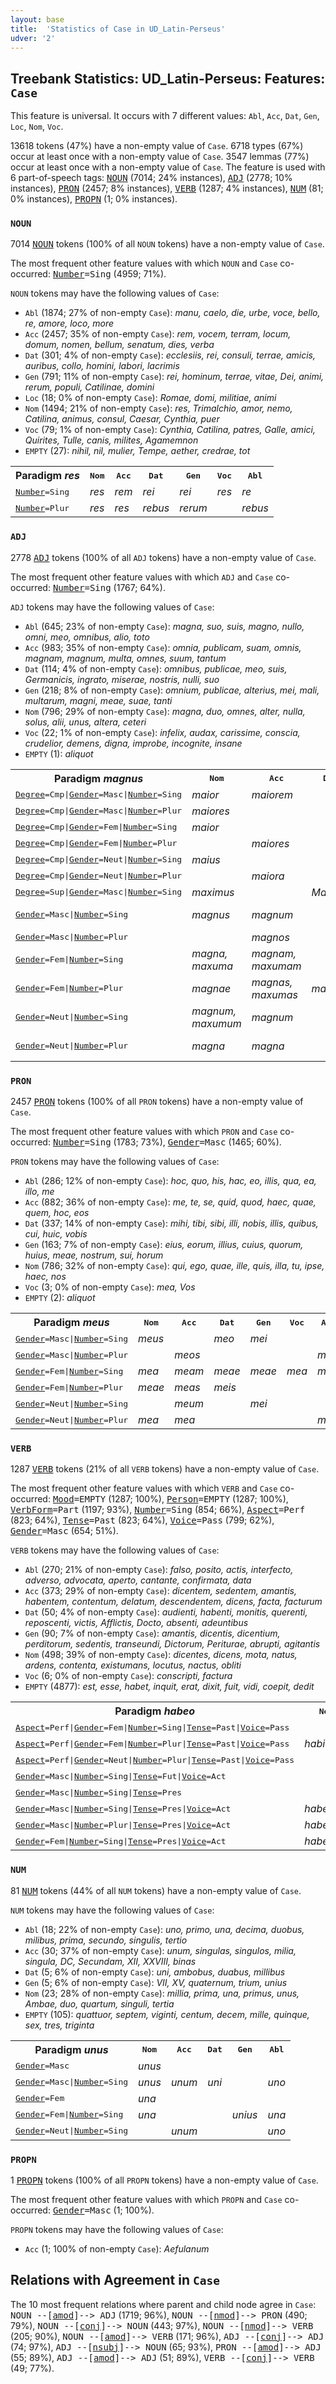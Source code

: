 ```yaml
---
layout: base
title:  'Statistics of Case in UD_Latin-Perseus'
udver: '2'
---
```


## Treebank Statistics: UD_Latin-Perseus: Features: `Case`

This feature is universal.
It occurs with 7 different values: `Abl`, `Acc`, `Dat`, `Gen`, `Loc`, `Nom`, `Voc`.

13618 tokens (47%) have a non-empty value of `Case`.
6718 types (67%) occur at least once with a non-empty value of `Case`.
3547 lemmas (77%) occur at least once with a non-empty value of `Case`.
The feature is used with 6 part-of-speech tags: <tt><a href="la_perseus-pos-NOUN.html">NOUN</a></tt> (7014; 24% instances), <tt><a href="la_perseus-pos-ADJ.html">ADJ</a></tt> (2778; 10% instances), <tt><a href="la_perseus-pos-PRON.html">PRON</a></tt> (2457; 8% instances), <tt><a href="la_perseus-pos-VERB.html">VERB</a></tt> (1287; 4% instances), <tt><a href="la_perseus-pos-NUM.html">NUM</a></tt> (81; 0% instances), <tt><a href="la_perseus-pos-PROPN.html">PROPN</a></tt> (1; 0% instances).

### `NOUN`

7014 <tt><a href="la_perseus-pos-NOUN.html">NOUN</a></tt> tokens (100% of all `NOUN` tokens) have a non-empty value of `Case`.

The most frequent other feature values with which `NOUN` and `Case` co-occurred: <tt><a href="la_perseus-feat-Number.html">Number</a></tt><tt>=Sing</tt> (4959; 71%).

`NOUN` tokens may have the following values of `Case`:

* `Abl` (1874; 27% of non-empty `Case`): <em>manu, caelo, die, urbe, voce, bello, re, amore, loco, more</em>
* `Acc` (2457; 35% of non-empty `Case`): <em>rem, vocem, terram, locum, domum, nomen, bellum, senatum, dies, verba</em>
* `Dat` (301; 4% of non-empty `Case`): <em>ecclesiis, rei, consuli, terrae, amicis, auribus, collo, homini, labori, lacrimis</em>
* `Gen` (791; 11% of non-empty `Case`): <em>rei, hominum, terrae, vitae, Dei, animi, rerum, populi, Catilinae, domini</em>
* `Loc` (18; 0% of non-empty `Case`): <em>Romae, domi, militiae, animi</em>
* `Nom` (1494; 21% of non-empty `Case`): <em>res, Trimalchio, amor, nemo, Catilina, animus, consul, Caesar, Cynthia, puer</em>
* `Voc` (79; 1% of non-empty `Case`): <em>Cynthia, Catilina, patres, Galle, amici, Quirites, Tulle, canis, milites, Agamemnon</em>
* `EMPTY` (27): <em>nihil, nil, mulier, Tempe, aether, credrae, tot</em>

<table>
  <tr><th>Paradigm <i>res</i></th><th><tt>Nom</tt></th><th><tt>Acc</tt></th><th><tt>Dat</tt></th><th><tt>Gen</tt></th><th><tt>Voc</tt></th><th><tt>Abl</tt></th></tr>
  <tr><td><tt><tt><a href="la_perseus-feat-Number.html">Number</a></tt><tt>=Sing</tt></tt></td><td><em>res</em></td><td><em>rem</em></td><td><em>rei</em></td><td><em>rei</em></td><td><em>res</em></td><td><em>re</em></td></tr>
  <tr><td><tt><tt><a href="la_perseus-feat-Number.html">Number</a></tt><tt>=Plur</tt></tt></td><td><em>res</em></td><td><em>res</em></td><td><em>rebus</em></td><td><em>rerum</em></td><td></td><td><em>rebus</em></td></tr>
</table>

### `ADJ`

2778 <tt><a href="la_perseus-pos-ADJ.html">ADJ</a></tt> tokens (100% of all `ADJ` tokens) have a non-empty value of `Case`.

The most frequent other feature values with which `ADJ` and `Case` co-occurred: <tt><a href="la_perseus-feat-Number.html">Number</a></tt><tt>=Sing</tt> (1767; 64%).

`ADJ` tokens may have the following values of `Case`:

* `Abl` (645; 23% of non-empty `Case`): <em>magna, suo, suis, magno, nullo, omni, meo, omnibus, alio, toto</em>
* `Acc` (983; 35% of non-empty `Case`): <em>omnia, publicam, suam, omnis, magnam, magnum, multa, omnes, suum, tantum</em>
* `Dat` (114; 4% of non-empty `Case`): <em>omnibus, publicae, meo, suis, Germanicis, ingrato, miserae, nostris, nulli, suo</em>
* `Gen` (218; 8% of non-empty `Case`): <em>omnium, publicae, alterius, mei, mali, multarum, magni, meae, suae, tanti</em>
* `Nom` (796; 29% of non-empty `Case`): <em>magna, duo, omnes, alter, nulla, solus, alii, unus, altera, ceteri</em>
* `Voc` (22; 1% of non-empty `Case`): <em>infelix, audax, carissime, conscia, crudelior, demens, digna, improbe, incognite, insane</em>
* `EMPTY` (1): <em>aliquot</em>

<table>
  <tr><th>Paradigm <i>magnus</i></th><th><tt>Nom</tt></th><th><tt>Acc</tt></th><th><tt>Dat</tt></th><th><tt>Gen</tt></th><th><tt>Voc</tt></th><th><tt>Abl</tt></th></tr>
  <tr><td><tt><tt><a href="la_perseus-feat-Degree.html">Degree</a></tt><tt>=Cmp</tt>|<tt><a href="la_perseus-feat-Gender.html">Gender</a></tt><tt>=Masc</tt>|<tt><a href="la_perseus-feat-Number.html">Number</a></tt><tt>=Sing</tt></tt></td><td><em>maior</em></td><td><em>maiorem</em></td><td></td><td></td><td></td><td><em>maiore</em></td></tr>
  <tr><td><tt><tt><a href="la_perseus-feat-Degree.html">Degree</a></tt><tt>=Cmp</tt>|<tt><a href="la_perseus-feat-Gender.html">Gender</a></tt><tt>=Masc</tt>|<tt><a href="la_perseus-feat-Number.html">Number</a></tt><tt>=Plur</tt></tt></td><td><em>maiores</em></td><td></td><td></td><td><em>maiorum</em></td><td></td><td><em>maioribus</em></td></tr>
  <tr><td><tt><tt><a href="la_perseus-feat-Degree.html">Degree</a></tt><tt>=Cmp</tt>|<tt><a href="la_perseus-feat-Gender.html">Gender</a></tt><tt>=Fem</tt>|<tt><a href="la_perseus-feat-Number.html">Number</a></tt><tt>=Sing</tt></tt></td><td><em>maior</em></td><td></td><td></td><td></td><td></td><td><em>maiore</em></td></tr>
  <tr><td><tt><tt><a href="la_perseus-feat-Degree.html">Degree</a></tt><tt>=Cmp</tt>|<tt><a href="la_perseus-feat-Gender.html">Gender</a></tt><tt>=Fem</tt>|<tt><a href="la_perseus-feat-Number.html">Number</a></tt><tt>=Plur</tt></tt></td><td></td><td><em>maiores</em></td><td></td><td></td><td></td><td></td></tr>
  <tr><td><tt><tt><a href="la_perseus-feat-Degree.html">Degree</a></tt><tt>=Cmp</tt>|<tt><a href="la_perseus-feat-Gender.html">Gender</a></tt><tt>=Neut</tt>|<tt><a href="la_perseus-feat-Number.html">Number</a></tt><tt>=Sing</tt></tt></td><td><em>maius</em></td><td></td><td></td><td><em>maioris</em></td><td></td><td><em>maiore</em></td></tr>
  <tr><td><tt><tt><a href="la_perseus-feat-Degree.html">Degree</a></tt><tt>=Cmp</tt>|<tt><a href="la_perseus-feat-Gender.html">Gender</a></tt><tt>=Neut</tt>|<tt><a href="la_perseus-feat-Number.html">Number</a></tt><tt>=Plur</tt></tt></td><td></td><td><em>maiora</em></td><td></td><td></td><td></td><td></td></tr>
  <tr><td><tt><tt><a href="la_perseus-feat-Degree.html">Degree</a></tt><tt>=Sup</tt>|<tt><a href="la_perseus-feat-Gender.html">Gender</a></tt><tt>=Masc</tt>|<tt><a href="la_perseus-feat-Number.html">Number</a></tt><tt>=Sing</tt></tt></td><td><em>maximus</em></td><td></td><td><em>Maximo</em></td><td></td><td></td><td></td></tr>
  <tr><td><tt><tt><a href="la_perseus-feat-Gender.html">Gender</a></tt><tt>=Masc</tt>|<tt><a href="la_perseus-feat-Number.html">Number</a></tt><tt>=Sing</tt></tt></td><td><em>magnus</em></td><td><em>magnum</em></td><td></td><td><em>magni</em></td><td><em>magne, maxime</em></td><td><em>magno</em></td></tr>
  <tr><td><tt><tt><a href="la_perseus-feat-Gender.html">Gender</a></tt><tt>=Masc</tt>|<tt><a href="la_perseus-feat-Number.html">Number</a></tt><tt>=Plur</tt></tt></td><td></td><td><em>magnos</em></td><td></td><td><em>magnorum</em></td><td></td><td><em>maxumis</em></td></tr>
  <tr><td><tt><tt><a href="la_perseus-feat-Gender.html">Gender</a></tt><tt>=Fem</tt>|<tt><a href="la_perseus-feat-Number.html">Number</a></tt><tt>=Sing</tt></tt></td><td><em>magna, maxuma</em></td><td><em>magnam, maxumam</em></td><td></td><td><em>magnae</em></td><td></td><td><em>magna, maxuma</em></td></tr>
  <tr><td><tt><tt><a href="la_perseus-feat-Gender.html">Gender</a></tt><tt>=Fem</tt>|<tt><a href="la_perseus-feat-Number.html">Number</a></tt><tt>=Plur</tt></tt></td><td><em>magnae</em></td><td><em>magnas, maxumas</em></td><td><em>magnis</em></td><td></td><td></td><td><em>magnis</em></td></tr>
  <tr><td><tt><tt><a href="la_perseus-feat-Gender.html">Gender</a></tt><tt>=Neut</tt>|<tt><a href="la_perseus-feat-Number.html">Number</a></tt><tt>=Sing</tt></tt></td><td><em>magnum, maxumum</em></td><td><em>magnum</em></td><td></td><td><em>magni</em></td><td></td><td><em>magno, maxumo</em></td></tr>
  <tr><td><tt><tt><a href="la_perseus-feat-Gender.html">Gender</a></tt><tt>=Neut</tt>|<tt><a href="la_perseus-feat-Number.html">Number</a></tt><tt>=Plur</tt></tt></td><td><em>magna</em></td><td><em>magna</em></td><td></td><td></td><td></td><td><em>magnis, maxumis</em></td></tr>
</table>

### `PRON`

2457 <tt><a href="la_perseus-pos-PRON.html">PRON</a></tt> tokens (100% of all `PRON` tokens) have a non-empty value of `Case`.

The most frequent other feature values with which `PRON` and `Case` co-occurred: <tt><a href="la_perseus-feat-Number.html">Number</a></tt><tt>=Sing</tt> (1783; 73%), <tt><a href="la_perseus-feat-Gender.html">Gender</a></tt><tt>=Masc</tt> (1465; 60%).

`PRON` tokens may have the following values of `Case`:

* `Abl` (286; 12% of non-empty `Case`): <em>hoc, quo, his, hac, eo, illis, qua, ea, illo, me</em>
* `Acc` (882; 36% of non-empty `Case`): <em>me, te, se, quid, quod, haec, quae, quem, hoc, eos</em>
* `Dat` (337; 14% of non-empty `Case`): <em>mihi, tibi, sibi, illi, nobis, illis, quibus, cui, huic, vobis</em>
* `Gen` (163; 7% of non-empty `Case`): <em>eius, eorum, illius, cuius, quorum, huius, meae, nostrum, sui, horum</em>
* `Nom` (786; 32% of non-empty `Case`): <em>qui, ego, quae, ille, quis, illa, tu, ipse, haec, nos</em>
* `Voc` (3; 0% of non-empty `Case`): <em>mea, Vos</em>
* `EMPTY` (2): <em>aliquot</em>

<table>
  <tr><th>Paradigm <i>meus</i></th><th><tt>Nom</tt></th><th><tt>Acc</tt></th><th><tt>Dat</tt></th><th><tt>Gen</tt></th><th><tt>Voc</tt></th><th><tt>Abl</tt></th></tr>
  <tr><td><tt><tt><a href="la_perseus-feat-Gender.html">Gender</a></tt><tt>=Masc</tt>|<tt><a href="la_perseus-feat-Number.html">Number</a></tt><tt>=Sing</tt></tt></td><td><em>meus</em></td><td></td><td><em>meo</em></td><td><em>mei</em></td><td></td><td></td></tr>
  <tr><td><tt><tt><a href="la_perseus-feat-Gender.html">Gender</a></tt><tt>=Masc</tt>|<tt><a href="la_perseus-feat-Number.html">Number</a></tt><tt>=Plur</tt></tt></td><td></td><td><em>meos</em></td><td></td><td></td><td></td><td><em>meis</em></td></tr>
  <tr><td><tt><tt><a href="la_perseus-feat-Gender.html">Gender</a></tt><tt>=Fem</tt>|<tt><a href="la_perseus-feat-Number.html">Number</a></tt><tt>=Sing</tt></tt></td><td><em>mea</em></td><td><em>meam</em></td><td><em>meae</em></td><td><em>meae</em></td><td><em>mea</em></td><td><em>mea</em></td></tr>
  <tr><td><tt><tt><a href="la_perseus-feat-Gender.html">Gender</a></tt><tt>=Fem</tt>|<tt><a href="la_perseus-feat-Number.html">Number</a></tt><tt>=Plur</tt></tt></td><td><em>meae</em></td><td><em>meas</em></td><td><em>meis</em></td><td></td><td></td><td></td></tr>
  <tr><td><tt><tt><a href="la_perseus-feat-Gender.html">Gender</a></tt><tt>=Neut</tt>|<tt><a href="la_perseus-feat-Number.html">Number</a></tt><tt>=Sing</tt></tt></td><td></td><td><em>meum</em></td><td></td><td><em>mei</em></td><td></td><td></td></tr>
  <tr><td><tt><tt><a href="la_perseus-feat-Gender.html">Gender</a></tt><tt>=Neut</tt>|<tt><a href="la_perseus-feat-Number.html">Number</a></tt><tt>=Plur</tt></tt></td><td><em>mea</em></td><td><em>mea</em></td><td></td><td></td><td></td><td><em>meis</em></td></tr>
</table>

### `VERB`

1287 <tt><a href="la_perseus-pos-VERB.html">VERB</a></tt> tokens (21% of all `VERB` tokens) have a non-empty value of `Case`.

The most frequent other feature values with which `VERB` and `Case` co-occurred: <tt><a href="la_perseus-feat-Mood.html">Mood</a></tt><tt>=EMPTY</tt> (1287; 100%), <tt><a href="la_perseus-feat-Person.html">Person</a></tt><tt>=EMPTY</tt> (1287; 100%), <tt><a href="la_perseus-feat-VerbForm.html">VerbForm</a></tt><tt>=Part</tt> (1197; 93%), <tt><a href="la_perseus-feat-Number.html">Number</a></tt><tt>=Sing</tt> (854; 66%), <tt><a href="la_perseus-feat-Aspect.html">Aspect</a></tt><tt>=Perf</tt> (823; 64%), <tt><a href="la_perseus-feat-Tense.html">Tense</a></tt><tt>=Past</tt> (823; 64%), <tt><a href="la_perseus-feat-Voice.html">Voice</a></tt><tt>=Pass</tt> (799; 62%), <tt><a href="la_perseus-feat-Gender.html">Gender</a></tt><tt>=Masc</tt> (654; 51%).

`VERB` tokens may have the following values of `Case`:

* `Abl` (270; 21% of non-empty `Case`): <em>falso, posito, actis, interfecto, adverso, advocata, aperto, cantante, confirmata, data</em>
* `Acc` (373; 29% of non-empty `Case`): <em>dicentem, sedentem, amantis, habentem, contentum, delatum, descendentem, dicens, facta, facturum</em>
* `Dat` (50; 4% of non-empty `Case`): <em>audienti, habenti, monitis, querenti, reposcenti, victis, Afflictis, Docto, absenti, adeuntibus</em>
* `Gen` (90; 7% of non-empty `Case`): <em>amantis, dicentis, dicentium, perditorum, sedentis, transeundi, Dictorum, Periturae, abrupti, agitantis</em>
* `Nom` (498; 39% of non-empty `Case`): <em>dicentes, dicens, mota, natus, ardens, contenta, existumans, locutus, nactus, obliti</em>
* `Voc` (6; 0% of non-empty `Case`): <em>conscripti, factura</em>
* `EMPTY` (4877): <em>est, esse, habet, inquit, erat, dixit, fuit, vidi, coepit, dedit</em>

<table>
  <tr><th>Paradigm <i>habeo</i></th><th><tt>Nom</tt></th><th><tt>Acc</tt></th><th><tt>Dat</tt></th><th><tt>Gen</tt></th><th><tt>Abl</tt></th></tr>
  <tr><td><tt><tt><a href="la_perseus-feat-Aspect.html">Aspect</a></tt><tt>=Perf</tt>|<tt><a href="la_perseus-feat-Gender.html">Gender</a></tt><tt>=Fem</tt>|<tt><a href="la_perseus-feat-Number.html">Number</a></tt><tt>=Sing</tt>|<tt><a href="la_perseus-feat-Tense.html">Tense</a></tt><tt>=Past</tt>|<tt><a href="la_perseus-feat-Voice.html">Voice</a></tt><tt>=Pass</tt></tt></td><td></td><td></td><td></td><td></td><td><em>habita</em></td></tr>
  <tr><td><tt><tt><a href="la_perseus-feat-Aspect.html">Aspect</a></tt><tt>=Perf</tt>|<tt><a href="la_perseus-feat-Gender.html">Gender</a></tt><tt>=Fem</tt>|<tt><a href="la_perseus-feat-Number.html">Number</a></tt><tt>=Plur</tt>|<tt><a href="la_perseus-feat-Tense.html">Tense</a></tt><tt>=Past</tt>|<tt><a href="la_perseus-feat-Voice.html">Voice</a></tt><tt>=Pass</tt></tt></td><td><em>habitae</em></td><td></td><td></td><td></td><td></td></tr>
  <tr><td><tt><tt><a href="la_perseus-feat-Aspect.html">Aspect</a></tt><tt>=Perf</tt>|<tt><a href="la_perseus-feat-Gender.html">Gender</a></tt><tt>=Neut</tt>|<tt><a href="la_perseus-feat-Number.html">Number</a></tt><tt>=Plur</tt>|<tt><a href="la_perseus-feat-Tense.html">Tense</a></tt><tt>=Past</tt>|<tt><a href="la_perseus-feat-Voice.html">Voice</a></tt><tt>=Pass</tt></tt></td><td></td><td></td><td></td><td></td><td><em>habitis</em></td></tr>
  <tr><td><tt><tt><a href="la_perseus-feat-Gender.html">Gender</a></tt><tt>=Masc</tt>|<tt><a href="la_perseus-feat-Number.html">Number</a></tt><tt>=Sing</tt>|<tt><a href="la_perseus-feat-Tense.html">Tense</a></tt><tt>=Fut</tt>|<tt><a href="la_perseus-feat-Voice.html">Voice</a></tt><tt>=Act</tt></tt></td><td></td><td><em>habiturum</em></td><td></td><td></td><td></td></tr>
  <tr><td><tt><tt><a href="la_perseus-feat-Gender.html">Gender</a></tt><tt>=Masc</tt>|<tt><a href="la_perseus-feat-Number.html">Number</a></tt><tt>=Sing</tt>|<tt><a href="la_perseus-feat-Tense.html">Tense</a></tt><tt>=Pres</tt></tt></td><td></td><td></td><td><em>Habenti</em></td><td></td><td></td></tr>
  <tr><td><tt><tt><a href="la_perseus-feat-Gender.html">Gender</a></tt><tt>=Masc</tt>|<tt><a href="la_perseus-feat-Number.html">Number</a></tt><tt>=Sing</tt>|<tt><a href="la_perseus-feat-Tense.html">Tense</a></tt><tt>=Pres</tt>|<tt><a href="la_perseus-feat-Voice.html">Voice</a></tt><tt>=Act</tt></tt></td><td><em>habens</em></td><td><em>habentem</em></td><td></td><td><em>habentis</em></td><td></td></tr>
  <tr><td><tt><tt><a href="la_perseus-feat-Gender.html">Gender</a></tt><tt>=Masc</tt>|<tt><a href="la_perseus-feat-Number.html">Number</a></tt><tt>=Plur</tt>|<tt><a href="la_perseus-feat-Tense.html">Tense</a></tt><tt>=Pres</tt>|<tt><a href="la_perseus-feat-Voice.html">Voice</a></tt><tt>=Act</tt></tt></td><td><em>habentes</em></td><td></td><td></td><td></td><td></td></tr>
  <tr><td><tt><tt><a href="la_perseus-feat-Gender.html">Gender</a></tt><tt>=Fem</tt>|<tt><a href="la_perseus-feat-Number.html">Number</a></tt><tt>=Sing</tt>|<tt><a href="la_perseus-feat-Tense.html">Tense</a></tt><tt>=Pres</tt>|<tt><a href="la_perseus-feat-Voice.html">Voice</a></tt><tt>=Act</tt></tt></td><td><em>habens</em></td><td><em>habentem</em></td><td><em>habenti</em></td><td></td><td></td></tr>
</table>

### `NUM`

81 <tt><a href="la_perseus-pos-NUM.html">NUM</a></tt> tokens (44% of all `NUM` tokens) have a non-empty value of `Case`.

`NUM` tokens may have the following values of `Case`:

* `Abl` (18; 22% of non-empty `Case`): <em>uno, primo, una, decima, duobus, milibus, prima, secundo, singulis, tertio</em>
* `Acc` (30; 37% of non-empty `Case`): <em>unum, singulas, singulos, milia, singula, DC, Secundam, XII, XXVIII, binas</em>
* `Dat` (5; 6% of non-empty `Case`): <em>uni, ambobus, duabus, millibus</em>
* `Gen` (5; 6% of non-empty `Case`): <em>VII, XV, quaternum, trium, unius</em>
* `Nom` (23; 28% of non-empty `Case`): <em>millia, prima, una, primus, unus, Ambae, duo, quartum, singuli, tertia</em>
* `EMPTY` (105): <em>quattuor, septem, viginti, centum, decem, mille, quinque, sex, tres, triginta</em>

<table>
  <tr><th>Paradigm <i>unus</i></th><th><tt>Nom</tt></th><th><tt>Acc</tt></th><th><tt>Dat</tt></th><th><tt>Gen</tt></th><th><tt>Abl</tt></th></tr>
  <tr><td><tt><tt><a href="la_perseus-feat-Gender.html">Gender</a></tt><tt>=Masc</tt></tt></td><td><em>unus</em></td><td></td><td></td><td></td><td></td></tr>
  <tr><td><tt><tt><a href="la_perseus-feat-Gender.html">Gender</a></tt><tt>=Masc</tt>|<tt><a href="la_perseus-feat-Number.html">Number</a></tt><tt>=Sing</tt></tt></td><td><em>unus</em></td><td><em>unum</em></td><td><em>uni</em></td><td></td><td><em>uno</em></td></tr>
  <tr><td><tt><tt><a href="la_perseus-feat-Gender.html">Gender</a></tt><tt>=Fem</tt></tt></td><td><em>una</em></td><td></td><td></td><td></td><td></td></tr>
  <tr><td><tt><tt><a href="la_perseus-feat-Gender.html">Gender</a></tt><tt>=Fem</tt>|<tt><a href="la_perseus-feat-Number.html">Number</a></tt><tt>=Sing</tt></tt></td><td><em>una</em></td><td></td><td></td><td><em>unius</em></td><td><em>una</em></td></tr>
  <tr><td><tt><tt><a href="la_perseus-feat-Gender.html">Gender</a></tt><tt>=Neut</tt>|<tt><a href="la_perseus-feat-Number.html">Number</a></tt><tt>=Sing</tt></tt></td><td></td><td><em>unum</em></td><td></td><td></td><td><em>uno</em></td></tr>
</table>

### `PROPN`

1 <tt><a href="la_perseus-pos-PROPN.html">PROPN</a></tt> tokens (100% of all `PROPN` tokens) have a non-empty value of `Case`.

The most frequent other feature values with which `PROPN` and `Case` co-occurred: <tt><a href="la_perseus-feat-Gender.html">Gender</a></tt><tt>=Masc</tt> (1; 100%).

`PROPN` tokens may have the following values of `Case`:

* `Acc` (1; 100% of non-empty `Case`): <em>Aefulanum</em>

## Relations with Agreement in `Case`

The 10 most frequent relations where parent and child node agree in `Case`:
<tt>NOUN --[<tt><a href="la_perseus-dep-amod.html">amod</a></tt>]--> ADJ</tt> (1719; 96%),
<tt>NOUN --[<tt><a href="la_perseus-dep-nmod.html">nmod</a></tt>]--> PRON</tt> (490; 79%),
<tt>NOUN --[<tt><a href="la_perseus-dep-conj.html">conj</a></tt>]--> NOUN</tt> (443; 97%),
<tt>NOUN --[<tt><a href="la_perseus-dep-nmod.html">nmod</a></tt>]--> VERB</tt> (205; 90%),
<tt>NOUN --[<tt><a href="la_perseus-dep-amod.html">amod</a></tt>]--> VERB</tt> (171; 96%),
<tt>ADJ --[<tt><a href="la_perseus-dep-conj.html">conj</a></tt>]--> ADJ</tt> (74; 97%),
<tt>ADJ --[<tt><a href="la_perseus-dep-nsubj.html">nsubj</a></tt>]--> NOUN</tt> (65; 93%),
<tt>PRON --[<tt><a href="la_perseus-dep-amod.html">amod</a></tt>]--> ADJ</tt> (55; 89%),
<tt>ADJ --[<tt><a href="la_perseus-dep-amod.html">amod</a></tt>]--> ADJ</tt> (51; 89%),
<tt>VERB --[<tt><a href="la_perseus-dep-conj.html">conj</a></tt>]--> VERB</tt> (49; 77%).


